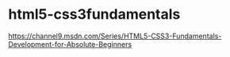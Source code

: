 # html5-css3fundamentals

https://channel9.msdn.com/Series/HTML5-CSS3-Fundamentals-Development-for-Absolute-Beginners
